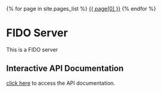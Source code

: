 {% for page in site.pages_list %}
  <a href="{{ page[1]  }}">{{ page[0] }}</a>
{% endfor %}

# FIDO Server
This is a FIDO server

## Interactive API Documentation
[click here](/openapi.html) to access the API documentation.
